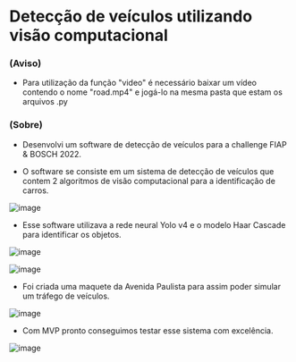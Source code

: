 
# Detecção de veículos utilizando visão computacional

### (Aviso) 
- Para utilização da função "video" é necessário baixar um vídeo contendo o nome "road.mp4" e jogá-lo na mesma pasta que estam os arquivos .py

### (Sobre)
- Desenvolvi um software de detecção de veículos para a challenge FIAP & BOSCH 2022.

- O software se consiste em um sistema de detecção de veículos que contem 2 algoritmos de visão computacional para a identificação de carros.

![image](https://user-images.githubusercontent.com/111460258/208217573-04859efa-200f-4dfc-91e0-78a4b74b4fe3.png)

- Esse software utilizava a rede neural Yolo v4 e o modelo Haar Cascade para identificar os objetos.

![image](https://user-images.githubusercontent.com/111460258/208217871-bd2b00f1-f3d6-487e-bf1f-cf70a85e660e.png)

![image](https://user-images.githubusercontent.com/111460258/208217910-f60aa7b1-9327-4f03-bfae-15db69b096a9.png)

- Foi criada uma maquete da Avenida Paulista para assim poder simular um tráfego de veículos.

![image](https://user-images.githubusercontent.com/111460258/208218028-1b80ef7d-3699-4fc7-a441-ea6b8d0b77de.png)

- Com MVP pronto conseguimos testar esse sistema com excelência.

![image](https://user-images.githubusercontent.com/111460258/208218088-8b93835f-da35-4174-9b3d-164de036d9e5.png)
